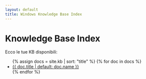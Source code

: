 ```yaml
---
layout: default
title: Windows Knowledge Base Index
---
```


# Knowledge Base Index

Ecco le tue KB disponibili:

<ul>
  {% assign docs = site.kb | sort: "title" %}
  {% for doc in docs %}
    <li>
      <a href="{{ doc.url | relative_url }}" target="_blank">
        {{ doc.title | default: doc.name }}
      </a>
    </li>
  {% endfor %}
</ul>